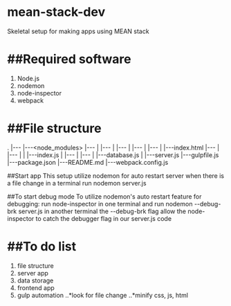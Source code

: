 # mean-stack-dev
Skeletal setup for making apps using MEAN stack

##Required software
=====
1. Node.js
2. nodemon
3. node-inspector
4. webpack

##File structure
=====
.
|---<app>
|---<node_modules>
|---<public>
|  |---<img>
|  |---<scripts>
|  |---<styles>
|  |---<templates>
|  |---index.html
|---<src>
|  |---<api>
|  |  |---index.js
|  |---<models>
|  |---<scss>
|  |---database.js
|  |---server.js
|---gulpfile.js
|---package.json
|---README.md
|---webpack.config.js


##Start app
This setup utilize nodemon for auto restart server when there is a file change
in a terminal run nodemon server.js

##To start debug mode
To utilize nodemon's auto restart feature for debugging:
run node-inspector in one terminal
and run nodemon --debug-brk server.js in another terminal
the --debug-brk flag allow the node-inspector to catch the debugger flag in our server.js code

##To do list
=====
1. file structure
2. server app
3. data storage
4. frontend app
6. gulp automation
..*look for file change
..*minify css, js, html
